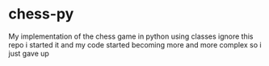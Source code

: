 # chess-py
My implementation of the chess game in python using classes
ignore this repo i started it and my code started becoming more and more complex so i just gave up
